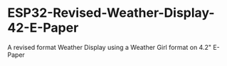 # ESP32-Revised-Weather-Display-42-E-Paper
A revised format Weather Display using a Weather Girl format on 4.2" E-Paper
